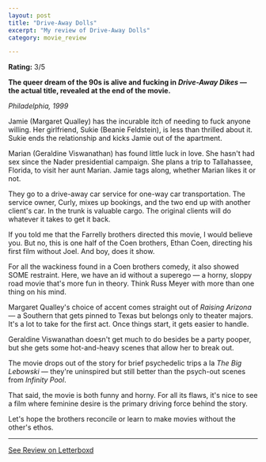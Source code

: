 ```yaml
---
layout: post
title: "Drive-Away Dolls"
excerpt: "My review of Drive-Away Dolls"
category: movie_review

---
```


**Rating:** 3/5

<b>The queer dream of the 90s is alive and fucking in <i>Drive-Away Dikes</i> — the actual title, revealed at the end of the movie.</b>

<i>Philadelphia, 1999</i>

Jamie (Margaret Qualley) has the incurable itch of needing to fuck anyone willing. Her girlfriend, Sukie (Beanie Feldstein), is less than thrilled about it. Sukie ends the relationship and kicks Jamie out of the apartment.

Marian (Geraldine Viswanathan) has found little luck in love. She hasn't had sex since the Nader presidential campaign. She plans a trip to Tallahassee, Florida, to visit her aunt Marian. Jamie tags along, whether Marian likes it or not.

They go to a drive-away car service for one-way car transportation. The service owner, Curly, mixes up bookings, and the two end up with another client's car. In the trunk is valuable cargo. The original clients will do whatever it takes to get it back.

If you told me that the Farrelly brothers directed this movie, I would believe you. But no, this is one half of the Coen brothers, Ethan Coen, directing his first film without Joel. And boy, does it show.

For all the wackiness found in a Coen brothers comedy, it also showed SOME restraint. Here, we have an id without a superego — a horny, sloppy road movie that's more fun in theory. Think Russ Meyer with more than one thing on his mind.

Margaret Qualley's choice of accent comes straight out of <i>Raising Arizona </i>— a Southern that gets pinned to Texas but belongs only to theater majors. It's a lot to take for the first act. Once things start, it gets easier to handle.

Geraldine Viswanathan doesn't get much to do besides be a party pooper, but she gets some hot-and-heavy scenes that allow her to break out.

The movie drops out of the story for brief psychedelic trips a la <i>The Big Lebowski</i> — they're uninspired but still better than the psych-out scenes from <i>Infinity Pool</i>.

That said, the movie is both funny and horny. For all its flaws, it's nice to see a film where feminine desire is the primary driving force behind the story.

Let's hope the brothers reconcile or learn to make movies without the other's ethos.

<hr>

[See Review on Letterboxd](https://boxd.it/601v1p)
